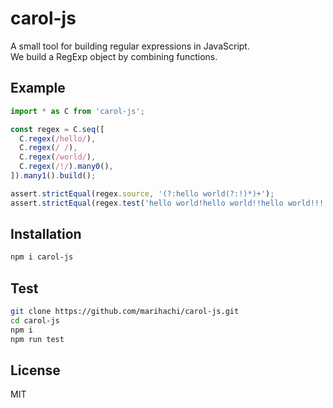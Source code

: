 # carol-js
A small tool for building regular expressions in JavaScript.  
We build a RegExp object by combining functions.  

## Example
```js
import * as C from 'carol-js';

const regex = C.seq([
  C.regex(/hello/),
  C.regex(/ /),
  C.regex(/world/),
  C.regex(/!/).many0(),
]).many1().build();

assert.strictEqual(regex.source, '(?:hello world(?:!)*)+');
assert.strictEqual(regex.test('hello world!hello world!!hello world!!!'), true);
```

## Installation
```sh
npm i carol-js
```

## Test
```sh
git clone https://github.com/marihachi/carol-js.git
cd carol-js
npm i
npm run test
```

## License
MIT
